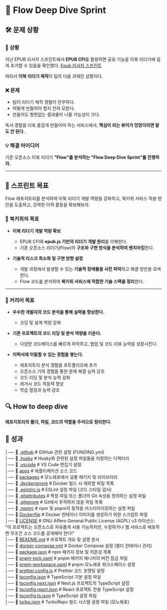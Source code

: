 # 📖 Flow Deep Dive Sprint

## 🛠️ 문제 상황

### 🧐 상황

지난 EPUB 리서치 스프린트에서 **EPUB CFI**를 활용하면 공유 기능을 이북 리더기에 쉽게 추가할 수 있음을 확인했다.
[Epub 리서치 스프린트](https://plausible-windflower-bc3.notion.site/Epub-1b2be08797b4809a9401c3d54548219c)

따라서 **이북 리더기 제작**이 팀의 다음 과제인 상황이다.

### ❌ 문제

- 팀이 리더기 제작 경험이 전무하다.
- 어떻게 만들어야 할지 전혀 모른다.
- 만들어도 형편없는 결과물이 나올 가능성이 크다.

독서 경험을 더욱 즐겁게 만들어야 하는 서비스에서, **핵심이 되는 뷰어가 엉망이라면 말도 안 된다.**

### 💡 해결 아이디어

기존 오픈소스 이북 리더기 **"Flow"를 분석하는 "Flow Deep Dive Sprint"를 진행하자.**

---

## 🎯 스프린트 목표

Flow 레포지토리를 분석하여 이북 리더기 개발 역량을 강화하고, 북키위 서비스 적용 방안을 도출하고, 강력한 이력 활동을 확보해보자.

### 📌 북키위의 목표

- **이북 리더기 개발 역량 확보**

  - EPUB CFI와 **epub.js 기반의 리더기 개발 원리**를 이해한다.
  - 기존 오픈소스 리더기(Flow)의 **구조와 구현 방식을 분석하여 벤치마킹**한다.

- **기술적 리스크 최소화 및 구현 방향 설정**
  - 개발 과정에서 발생할 수 있는 **기술적 장애물을 사전 파악**하고 해결 방안을 모색한다.
  - Flow 코드를 분석하여 **북키위 서비스에 적합한 기술 스택을 정리**한다.

---

### 📌 커리어 목표

- **우수한 개발자의 코드 분석을 통해 실력을 향상한다.**

  - 코딩 및 설계 역량 강화

- **기존 프로젝트의 코드 리딩 및 분석 역량을 키운다.**

  - 다양한 코드베이스를 빠르게 파악하고, 협업 및 코드 리뷰 능력을 성장시킨다.

- **이력서에 어필할 수 있는 경험을 쌓는다.**
  - 레포지토리 분석 경험을 포트폴리오에 추가
  - 오픈소스 기여 경험을 통한 문제 해결 능력 강조
  - 코드 리딩 및 분석 능력 강화
  - 레거시 코드 적응력 향상
  - 학습 열정과 능력 강조

## 🔍 How to deep dive

**레포지토리의 폴더, 파일, 코드의 역할을 주석으로 정리한다.**

## 🚀 성과

│── 📂 [.github](./deep-dive/.github/index.md) # GitHub 관련 설정 (FUNDING.yml)  
│── 📂 [.husky](./deep-dive/.husky/index.md) # Husky와 관련된 설정 파일들을 저장하는 디렉터리  
│── 📂 [.vscode](./deep-dive/.vscode/index.md) # VS Code 편집기 설정  
│── 📂 [apps](./deep-dive/apps/index.md) # 애플리케이션 소스 코드  
│── 📂 [packages](./deep-dive/packages/index.md) # 모노레포에서 공통 패키지 및 라이브러리  
│── 📄 [.dockerignore](./.dockerignore) # Docker 빌드 시 제외할 파일 목록  
│── 📄 [.eslintrc.js](./.eslintrc.js) # ESLint 설정 파일 (코드 스타일 검사)  
│── 📄 [.gitattributes](./.gitattributes) # 특정 파일 또는 폴더의 Git 속성을 정의하는 설정 파일  
│── 📄 [.gitignore](./.gitignore) # Git에서 추적하지 않을 파일 목록  
│── 📄 [.npmrc](./.npmrc) # npm 및 pnpm의 동작을 커스터마이징하는 설정 파일  
│── 📄 [Dockerfile](./Dockerfile) # Docker 컨테이너 이미지를 생성하기 위한 스크립트 파일  
│── 📄 [LICENSE](./LICENSE) # GNU Affero General Public License (AGPL) v3 라이선스: "이 프로젝트는 오픈소스로 자유롭게 사용 가능하지만, 수정하거나 웹 서비스로 배포하면 무조건 소스 코드를 공개해야 한다!"  
│── 📄 [README.md](https://github.com/Bookiwi-hub/flow/blob/main/README.md) # 프로젝트 개요 및 설명 문서  
│── 📄 [docker-compose.yml](./docker-compose.yml) # Docker Compose 설정 (멀티 컨테이너 관리)  
│── 📄 [package.json](./deep-dive/package.json) # npm 패키지 정보 및 의존성 목록  
│── 📄 [pnpm-lock.yaml](./pnpm-lock.yaml) # pnpm 패키지 매니저의 버전 잠금 파일  
│── 📄 [pnpm-workspace.yaml](./pnpm-workspace.yaml) # pnpm 모노레포 워크스페이스 설정  
│── 📄 [prettier.config.js](./prettier.config.js) # Prettier 코드 포맷팅 설정  
│── 📄 [tsconfig.json](./tsconfig.json) # TypeScript 기본 설정 파일  
│── 📄 [tsconfig.next.json](./tsconfig.next.json) # Next.js 프로젝트의 TypeScript 설정  
│── 📄 [tsconfig.react.json](./tsconfig.react.json) # React 프로젝트 전용 TypeScript 설정  
│── 📄 [tsconfig.ts.json](./tsconfig.ts.json) # TypeScript 설정 파일  
│── 📄 [turbo.json](./turbo.json) # TurboRepo 빌드 시스템 설정 파일 (모노레포)
